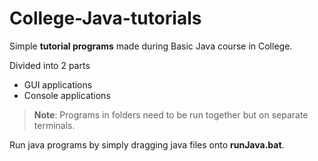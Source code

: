 # College-Java-tutorials

Simple **tutorial programs** made during Basic Java course in College.

Divided into 2 parts
- GUI applications
- Console applications

> **Note**: Programs in folders need to be run together but on separate terminals.

Run java programs by simply dragging java files onto **runJava.bat**.
